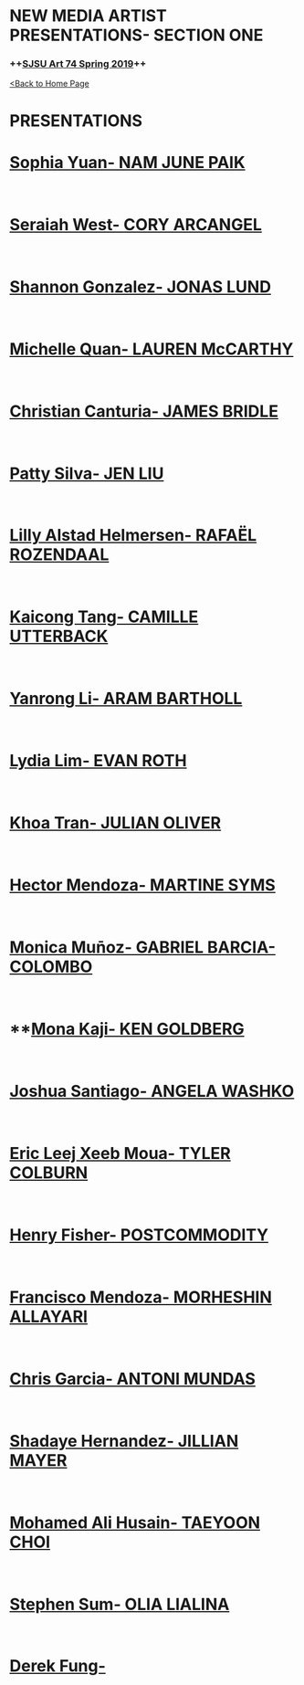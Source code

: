 # **NEW MEDIA ARTIST PRESENTATIONS- SECTION ONE**

### **++[SJSU Art 74 Spring 2019](https://carriehott.github.io/SJSU-Art74-Sp2019/)++**

[<Back to Home Page](https://carriehott.github.io/SJSU-Art74-Sp2019)

# PRESENTATIONS



# **<a href="https://docs.google.com/presentation/d/e/2PACX-1vS6ECRXZ4NyEuxWDvRxdpF3w_4YZKWLy9ZLMGnMeyA4ytEVwanWWpRyvMAO_0fGQYvUZzedI7C3F4fO/pub?start=true&loop=false&delayms=30000&slide=id.g58d11de2bd_0_42" target="_blank">Sophia Yuan- NAM JUNE PAIK</a>**
<br>

# **<a href="https://docs.google.com/presentation/d/1m8PWk0iO9vuVDCcazTqNEW6XQ6s1WFxXR97iIydyL_k/edit?usp=sharing" target="_blank">Seraiah West- CORY ARCANGEL</a>**
<br>

# **<a href="https://docs.google.com/presentation/d/e/2PACX-1vS0EpdrSRjMCUVBGu6sz8JKzxNPWtElr1VDtz1mBtxfqvvZafr6M7QNViAwS_FVZGCTc6VQ4btpmDpk/pub?start=true&loop=false&delayms=30000&slide=id.p" target="_blank">Shannon Gonzalez- JONAS LUND</a>**
<br>


# **<a href="https://docs.google.com/presentation/d/e/2PACX-1vTEZCVhgdBVfPm4P-mSvQTdET15nKCbRLOqdqqR_as5LFN-TwOHCbAI73axtv5hHxdqEzx0UhNrwumg/pub?start=true&loop=false&delayms=30000&slide=id.p" target="_blank">Michelle Quan- LAUREN McCARTHY</a>**
<br>

# **<a href="https://docs.google.com/presentation/d/1kCtg8fLXgPhCpbCWl51e0C8-udKuWbwcb2s1qpNewqo/edit?usp=sharing" target="_blank">Christian Canturia- JAMES BRIDLE</a>**
<br>

# **<a href="https://docs.google.com/presentation/d/19WJSn8mCPw1-FUrlWRfPDzJcD0hDb_Fu6Qv3jQHnV5I/edit#slide=id.p" target="_blank">Patty Silva- JEN LIU</a>**
<br>

# **<a href="https://docs.google.com/presentation/d/e/2PACX-1vTwofej1wQUiyYxzAI86NDA0AWDgpkdoBqsGUjpRIANLpWvdckR3vSa8ivTWloIudFyn5q5nzkWf1Iq/pub?start=false&loop=false&delayms=30000&slide=id.p1" target="_blank">Lilly Alstad Helmersen- RAFAËL ROZENDAAL</a>**
<br>

# **<a href="https://docs.google.com/presentation/d/1Byq-1umAgBGYD9jTORVAqOYd45tXkKVGrHYnq-qmpNM/edit?usp=sharing" target="_blank">Kaicong Tang- CAMILLE UTTERBACK</a>**
<br>

# **<a href="https://docs.google.com/presentation/d/e/2PACX-1vRWAaC-XZ4pAZWFPnEH7qqQt8Y7uE7-iNu8cYd00PUUnM6CSG9Za_wLWFoL1AVERXvMYk9LpJJYdew2/pub?start=true&loop=true&delayms=30000&slide=id.p" target="_blank">Yanrong Li- ARAM BARTHOLL</a>**
<br>

# **<a href="https://docs.google.com/presentation/d/e/2PACX-1vT4N0q_XgNH8sEBnYgAxwH5w75K5nvqkRsMsJLTTZ7GCP8xbqfmiIxNQ9dcwuVHsPSPydq0ICFyGlXV/pub?start=true&loop=true&delayms=30000&slide=id.p" target="_blank">Lydia Lim- EVAN ROTH</a>**
<br>

# **<a href="https://docs.google.com/presentation/d/e/2PACX-1vRLWmG_AXdJ-9XFX5p26D6pT25fiyZ2Q-IKeJtPgFiI5juUrAF3ZhqWeyyqUb3ZBiw6aY5B-AmI0Xw3/pub?start=true&loop=false&delayms=30000&slide=id.p" target="_blank">Khoa Tran- JULIAN OLIVER</a>**
<br>


# **<a href="https://docs.google.com/presentation/d/e/2PACX-1vSzqYf_rdq4d9Fj929Kts9lzslCr6LoG0SpX86zzqca_PVJF8mwRq9CaRCexaqjM7VHFGsqJb7sISxC/pub?start=false&loop=false&delayms=30000&slide=id.p" target="_blank">Hector Mendoza- MARTINE SYMS</a>**
<br>

# **<a href="https://docs.google.com/presentation/d/e/2PACX-1vTsAZdBxozZUornPwqQJq6ovG3qr9UQlZCH7BTyLnrHaHHs2RZhToyv4eNHNy1Nq9r8tE4o83dymNFX/pub?start=false&loop=false&delayms=30000&slide=id.p" target="_blank">Monica Mun̄oz- GABRIEL BARCIA-COLOMBO</a>**
<br>

# **<a href="https://docs.google.com/presentation/d/1NFwYj2wwI-TZyIB3d8L0nTKtXVwVleeB7IURjFVg3G0/edit?usp=sharing" target="_blank">**Mona Kaji- KEN GOLDBERG</a>**
<br>

# **<a href="https://docs.google.com/presentation/d/e/2PACX-1vQ1bVFzcJcU_mF_y-BqAJAqbvXcIsFpXo41SYu0YdLvGum6p1pcZo6e17nCCaLXDAwc-13fTe_SHRhe/pub?start=true&loop=false&delayms=30000&slide=id.p" target="_blank">Joshua Santiago- ANGELA WASHKO</a>**
<br>

# **<a href="https://docs.google.com/presentation/d/1y9yiPDWBFFbvnPn_Z3uSxe8APvvD1NnQFFsxb3mT6Dc/edit#slide=id.p" target="_blank">Eric Leej Xeeb Moua- TYLER COLBURN</a>**
<br>

# **<a href="https://docs.google.com/presentation/d/e/2PACX-1vTxPsWAIAoiGVozn8FKNHPhFN-vz0nGpfY1mnyJeNz-9Ymyc6Hqgnl-bJfRlMiYJENq8JqLVYkH3nlQ/pub?start=false&loop=false&delayms=30000&slide=id.g35f391192_04" target="_blank">Henry Fisher- POSTCOMMODITY</a>**
<br>

# **<a href="https://docs.google.com/presentation/d/1QmYqQNOYG6VEtBPiltp93E1DFEVicvL9sYebePIXKuE/edit?usp=sharing" target="_blank">Francisco Mendoza- MORHESHIN ALLAYARI</a>**
<br>

# **<a href="https://docs.google.com/presentation/d/1QO_HuTtjqKQenr5U9opFbvqMvnwgV6k6SaRJ3aJApzk/edit?usp=sharing" target="_blank">Chris Garcia- ANTONI MUNDAS</a>**
<br>


# **<a href="https://docs.google.com/presentation/d/e/2PACX-1vRF8ZdJVebbnfGQMuYoMd-uQ8KgGp9qVCwwT356DNHRfn1p3GlebhWqWT3X6d3A9WECSgvTnynYagIP/pub?start=false&loop=false&delayms=30000" target="_blank">Shadaye Hernandez- JILLIAN MAYER</a>**
<br>


# **<a href="" target="_blank">Mohamed Ali Husain- TAEYOON CHOI</a>**
<br>

# **<a href="https://docs.google.com/presentation/d/1z7ISmHhl3oaCvdYsEKXo549wsVuVvevGabfqlgo43so/edit?usp=sharing" target="_blank">Stephen Sum- OLIA LIALINA</a>**
<br>

# **<a href="" target="_blank">Derek Fung- </a>**
